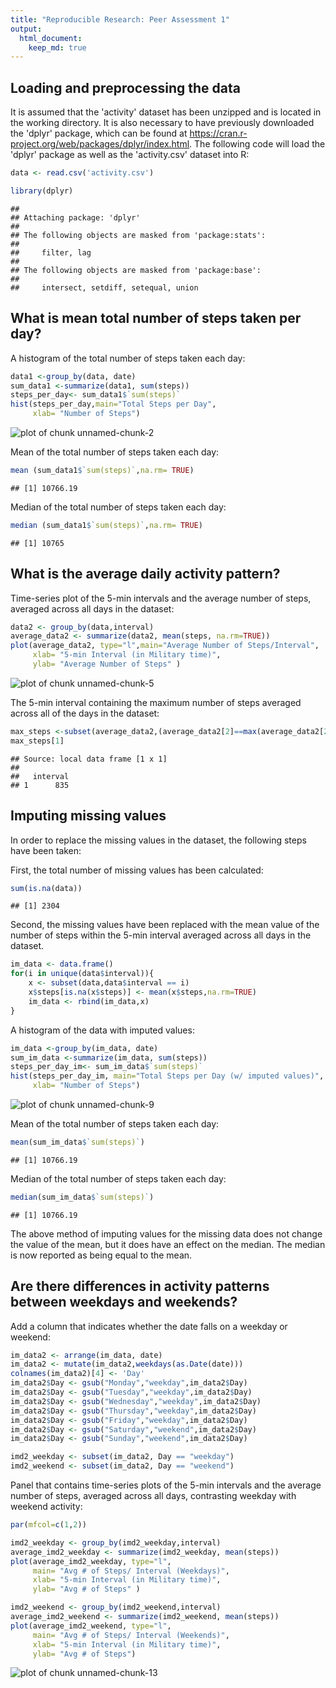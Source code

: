 ```yaml
---
title: "Reproducible Research: Peer Assessment 1"
output: 
  html_document:
    keep_md: true
---
```



## Loading and preprocessing the data
It is assumed that the 'activity' dataset has been unzipped and is
located in the working directory. It is also necessary to have
previously downloaded the 'dplyr' package, which can be found at
https://cran.r-project.org/web/packages/dplyr/index.html. The
following code will load the 'dplyr' package as well as the
'activity.csv' dataset into R:


```r
data <- read.csv('activity.csv')

library(dplyr)
```

```
## 
## Attaching package: 'dplyr'
## 
## The following objects are masked from 'package:stats':
## 
##     filter, lag
## 
## The following objects are masked from 'package:base':
## 
##     intersect, setdiff, setequal, union
```


## What is mean total number of steps taken per day?

A histogram of the total number of steps taken each day:

```r
data1 <-group_by(data, date)
sum_data1 <-summarize(data1, sum(steps))
steps_per_day<- sum_data1$`sum(steps)`
hist(steps_per_day,main="Total Steps per Day",
     xlab= "Number of Steps")
```

![plot of chunk unnamed-chunk-2](figure/unnamed-chunk-2-1.png) 

Mean of the total number of steps taken each day:

```r
mean (sum_data1$`sum(steps)`,na.rm= TRUE)
```

```
## [1] 10766.19
```

Median of the total number of steps taken each day:

```r
median (sum_data1$`sum(steps)`,na.rm= TRUE)
```

```
## [1] 10765
```


## What is the average daily activity pattern?

Time-series plot of the 5-min intervals and the average number of
steps, averaged across all days in the dataset:


```r
data2 <- group_by(data,interval) 
average_data2 <- summarize(data2, mean(steps, na.rm=TRUE))
plot(average_data2, type="l",main="Average Number of Steps/Interval",
     xlab= "5-min Interval (in Military time)", 
     ylab= "Average Number of Steps" )
```

![plot of chunk unnamed-chunk-5](figure/unnamed-chunk-5-1.png) 

The 5-min interval containing the maximum number of steps averaged
across all of the days in the dataset:

```r
max_steps <-subset(average_data2,(average_data2[2]==max(average_data2[2])))
max_steps[1]
```

```
## Source: local data frame [1 x 1]
## 
##   interval
## 1      835
```


## Imputing missing values
In order to replace the missing values in the dataset, the following
steps have been taken:

First, the total number of missing values has been calculated:

```r
sum(is.na(data))
```

```
## [1] 2304
```

Second, the missing values have been replaced with the mean value of
the number of steps within the 5-min interval averaged across all
days in the dataset. 

```r
im_data <- data.frame()
for(i in unique(data$interval)){
    x <- subset(data,data$interval == i)
    x$steps[is.na(x$steps)] <- mean(x$steps,na.rm=TRUE)
    im_data <- rbind(im_data,x)
}
```

A histogram of the data with imputed values:

```r
im_data <-group_by(im_data, date)
sum_im_data <-summarize(im_data, sum(steps))
steps_per_day_im<- sum_im_data$`sum(steps)`
hist(steps_per_day_im, main="Total Steps per Day (w/ imputed values)",
     xlab= "Number of Steps")
```

![plot of chunk unnamed-chunk-9](figure/unnamed-chunk-9-1.png) 

Mean of the total number of steps taken each day:

```r
mean(sum_im_data$`sum(steps)`)
```

```
## [1] 10766.19
```

Median of the total number of steps taken each day:

```r
median(sum_im_data$`sum(steps)`)
```

```
## [1] 10766.19
```

The above method of imputing values for the missing data does not
change the value of the mean, but it does have an effect on the
median. The median is now reported as being equal to the mean. 


## Are there differences in activity patterns between weekdays and weekends?

Add a column that indicates whether the date falls on a weekday or
weekend:


```r
im_data2 <- arrange(im_data, date)
im_data2 <- mutate(im_data2,weekdays(as.Date(date)))
colnames(im_data2)[4] <- 'Day'
im_data2$Day <- gsub("Monday","weekday",im_data2$Day)
im_data2$Day <- gsub("Tuesday","weekday",im_data2$Day)
im_data2$Day <- gsub("Wednesday","weekday",im_data2$Day)
im_data2$Day <- gsub("Thursday","weekday",im_data2$Day)
im_data2$Day <- gsub("Friday","weekday",im_data2$Day)
im_data2$Day <- gsub("Saturday","weekend",im_data2$Day)
im_data2$Day <- gsub("Sunday","weekend",im_data2$Day)

imd2_weekday <- subset(im_data2, Day == "weekday")
imd2_weekend <- subset(im_data2, Day == "weekend")
```

Panel that contains time-series plots of the 5-min intervals and the
average number of steps, averaged across all days, contrasting
weekday with weekend activity:


```r
par(mfcol=c(1,2))

imd2_weekday <- group_by(imd2_weekday,interval) 
average_imd2_weekday <- summarize(imd2_weekday, mean(steps))
plot(average_imd2_weekday, type="l",
     main= "Avg # of Steps/ Interval (Weekdays)",
     xlab= "5-min Interval (in Military time)", 
     ylab= "Avg # of Steps" )

imd2_weekend <- group_by(imd2_weekend,interval) 
average_imd2_weekend <- summarize(imd2_weekend, mean(steps))
plot(average_imd2_weekend, type="l",
     main= "Avg # of Steps/ Interval (Weekends)",
     xlab= "5-min Interval (in Military time)", 
     ylab= "Avg # of Steps")
```

![plot of chunk unnamed-chunk-13](figure/unnamed-chunk-13-1.png) 







